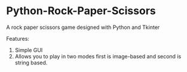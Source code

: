 # Python-Rock-Paper-Scissors

A rock paper scissors game designed with Python and Tkinter

Features:
1. Simple GUI
2. Allows you to play in two modes first is image-based and second is string based.
